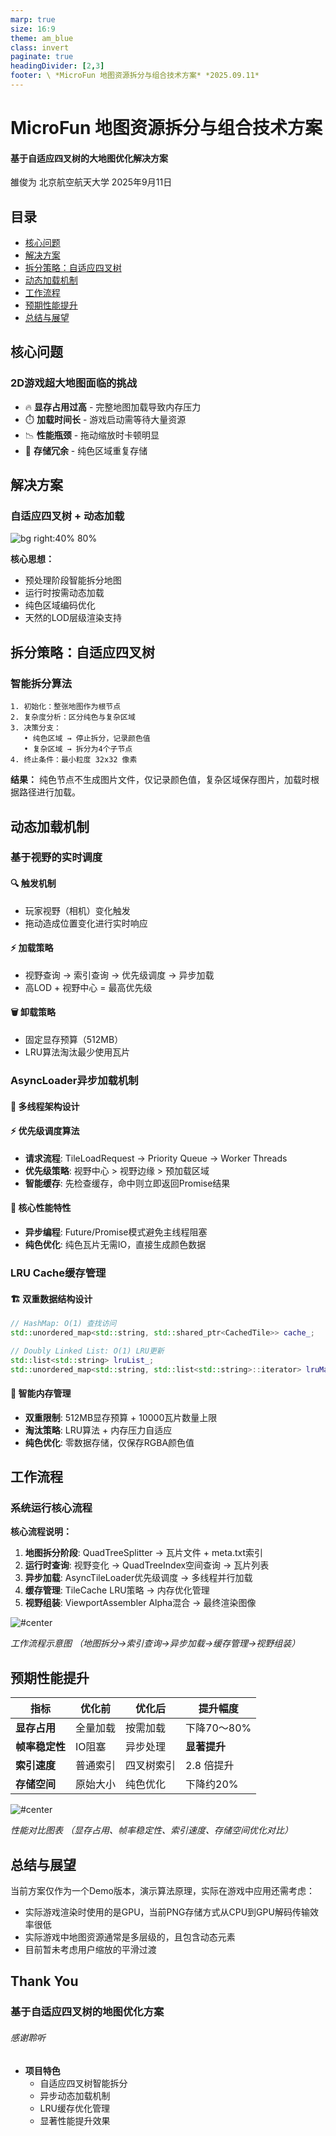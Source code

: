 ```yaml
---
marp: true
size: 16:9
theme: am_blue
class: invert
paginate: true
headingDivider: [2,3]
footer: \ *MicroFun 地图资源拆分与组合技术方案* *2025.09.11*
---
```


# MicroFun 地图资源拆分与组合技术方案

#### 基于自适应四叉树的大地图优化解决方案

<!-- _class: cover_a -->
<!-- _header: "" -->
<!-- _footer: "" -->
<!-- _paginate: "" -->

雒俊为
北京航空航天大学
2025年9月11日


<!--
演讲稿（时长：1分钟）

各位面试官好，今天我将向大家介绍MicroFun项目——一个专注于解决大型2D游戏地图资源优化的技术方案。

这个项目的核心目标是解决游戏开发中一个非常实际的技术挑战：当游戏地图变得越来越大时，如何在保证流畅体验的同时，有效管理内存占用和加载性能。

我们的解决方案基于自适应四叉树算法，结合动态加载机制，实现了智能的地图资源管理。接下来的10分钟，我将从问题分析、技术方案、核心算法到性能优化，全面展示这个项目的技术亮点。
-->

## 目录

<!-- _class: toc_a -->
<!-- _header: "目录 CONTENTS" -->
<!-- _footer: "" -->
<!-- _paginate: "" -->

- [核心问题](#核心问题)
- [解决方案](#解决方案)
- [拆分策略：自适应四叉树](#拆分策略自适应四叉树)
- [动态加载机制](#动态加载机制)
- [工作流程](#工作流程)
- [预期性能提升](#预期性能提升)
- [总结与展望](#总结与展望)

## 核心问题

<!-- _class: navbar -->
<!-- _header: \ ***MicroFun*** **核心问题** *解决方案* *拆分策略* *动态加载* *工作流程* *性能提升* *总结*-->

### 2D游戏超大地图面临的挑战

- 🔥 **显存占用过高** - 完整地图加载导致内存压力
- ⏱️ **加载时间长** - 游戏启动需等待大量资源
- 📉 **性能瓶颈** - 拖动缩放时卡顿明显
- 💾 **存储冗余** - 纯色区域重复存储

<!--
演讲稿（时长：1.5分钟）

首先，让我们明确要解决的核心问题。在现代2D游戏开发中，特别是开放世界或大型地图游戏，我们面临四个主要挑战：

第一是显存占用问题。传统做法是将整张地图完整加载到内存中，但对于一张4K或8K分辨率的地图，可能需要几百MB甚至GB的显存，这在移动设备或低端硬件上是不可接受的。

第二是加载时间。游戏启动时需要等待所有资源加载完成，用户体验很差。我们经常看到游戏启动时的长时间加载界面，这就是这个问题的体现。

第三是运行时性能瓶颈。当用户拖动地图或缩放时，如果没有合适的优化策略，会出现明显的卡顿，影响游戏体验。

最后是存储空间的浪费。游戏地图中往往包含大量的纯色区域，比如天空、海洋、草地等，这些区域使用传统的图片存储方式会产生大量冗余数据。

这些问题不是孤立的，它们相互影响，需要一个系统性的解决方案。
-->

## 解决方案

<!-- _class: navbar -->
<!-- _header: \ ***MicroFun*** *核心问题* **解决方案** *拆分策略* *动态加载* *工作流程* *性能提升* *总结*-->

### 自适应四叉树 + 动态加载

![bg right:40% 80%](https://via.placeholder.com/400x300/2d3748/ffffff?text=QuadTree)

**核心思想：**

- 预处理阶段智能拆分地图
- 运行时按需动态加载
- 纯色区域编码优化
- 天然的LOD层级渲染支持

<!--
演讲稿（时长：1分钟）

针对这些挑战，我们设计了一个基于自适应四叉树的解决方案。这个方案的核心思想可以概括为四个要点：

首先是预处理阶段的智能拆分。我们不是简单地将地图均匀切割，而是根据图像内容的复杂度进行自适应拆分，这样可以更好地平衡存储效率和访问性能。

其次是运行时的按需动态加载。只有当用户的视野需要某个区域时，我们才加载对应的瓦片，这大大减少了内存占用。

第三是纯色区域的编码优化。对于那些颜色单一的区域，我们不存储图片文件，而是直接记录颜色值，这可以显著减少存储空间。

最后，四叉树的层级结构天然支持LOD（Level of Detail）渲染，当用户缩小地图时，可以使用低分辨率的瓦片，提高渲染效率。

这个方案的优雅之处在于，它不仅解决了单个问题，而是通过一个统一的架构解决了我们提到的所有核心挑战。
-->

## 拆分策略：自适应四叉树

<!-- _class: navbar -->
<!-- _header: \ ***MicroFun*** *核心问题* *解决方案* **拆分策略** *动态加载* *工作流程* *性能提升* *总结*-->

### 智能拆分算法

```
1. 初始化：整张地图作为根节点
2. 复杂度分析：区分纯色与复杂区域
3. 决策分支：
   • 纯色区域 → 停止拆分，记录颜色值
   • 复杂区域 → 拆分为4个子节点
4. 终止条件：最小粒度 32x32 像素
```

**结果：** 纯色节点不生成图片文件，仅记录颜色值，复杂区域保存图片，加载时根据路径进行加载。

<!--
演讲稿（时长：1.5分钟）

现在让我详细解释四叉树拆分算法的工作原理。这是整个系统的核心技术。

算法的执行过程分为四个步骤。首先，我们将整张地图作为根节点开始处理。然后进行复杂度分析，这里的关键是如何判断一个区域是纯色还是复杂的。

我们的判断标准很直接：计算区域内所有像素的颜色方差，如果方差小于设定阈值，就认为是纯色区域。这个方法既简单又有效。

决策分支是算法的智能之处：对于纯色区域，我们停止拆分，仅保存一个RGBA颜色值；对于复杂区域，我们将其拆分为四个子节点，递归进行相同的判断。

终止条件设定为32x32像素，这是基于实际测试得出的最优粒度。太小会导致瓦片数量过多，太大会影响加载精度。

这个算法的优势在于自适应性：对于大片纯色区域，如天空或海洋，可能在很高的层级就停止拆分；而对于建筑物密集的城市区域，会拆分到更细的粒度。最终的结果是，纯色节点只需要4个字节存储颜色值，而复杂区域则保存为PNG图片文件。
-->


## 动态加载机制

<!-- _class: navbar -->
<!-- _header: \ ***MicroFun*** *核心问题* *解决方案* *拆分策略* **动态加载** *工作流程* *性能提升* *总结*-->

### 基于视野的实时调度

#### 🔍 **触发机制**

- 玩家视野（相机）变化触发
- 拖动造成位置变化进行实时响应

#### ⚡ **加载策略**

- 视野查询 → 索引查询 → 优先级调度 → 异步加载
- 高LOD + 视野中心 = 最高优先级

#### 🗑️ **卸载策略**

- 固定显存预算（512MB）
- LRU算法淘汰最少使用瓦片

<!--
演讲稿（时长：1.5分钟）

有了智能拆分的瓦片，接下来是如何动态加载它们。这个系统需要实时响应用户的交互。

触发机制很直观：当玩家的视野发生变化时，无论是拖动地图还是缩放，系统都会立即重新计算需要显示的瓦片。这里我们使用观察者模式，视野变化时立即触发加载流程。

加载策略是一个完整的流水线：首先通过视野坐标查询四叉树索引，找出需要的瓦片列表；然后根据优先级进行调度，视野中心的瓦片优先级最高，边缘瓦片次之；最后通过异步加载避免阻塞主线程。

这里有个技术细节值得强调：我们使用Future/Promise模式实现异步加载，确保UI始终保持响应。对于纯色瓦片，甚至不需要IO操作，直接生成颜色数据返回。

卸载策略同样重要。我们设定了512MB的显存预算，这是基于目标硬件的内存限制。当内存不足时，使用LRU算法淘汰最少使用的瓦片。这个策略确保了系统在长时间运行后仍能保持稳定的内存占用。
-->

### AsyncLoader异步加载机制

#### 🚀 **多线程架构设计**

#### ⚡ **优先级调度算法**

- **请求流程**: TileLoadRequest → Priority Queue → Worker Threads
- **优先级策略**: 视野中心 > 视野边缘 > 预加载区域
- **智能缓存**: 先检查缓存，命中则立即返回Promise结果

#### 🎯 **核心性能特性**

- **异步编程**: Future/Promise模式避免主线程阻塞
- **纯色优化**: 纯色瓦片无需IO，直接生成颜色数据

<!--
演讲稿（时长：1分钟）

让我详细介绍AsyncLoader的设计，这是保证系统性能的关键组件。

我们采用了生产者-消费者模式的多线程架构。主线程作为生产者提交加载请求，多个工作线程作为消费者处理这些请求。请求流程很清晰：TileLoadRequest被放入优先级队列，然后由工作线程按优先级顺序处理。

优先级策略基于用户体验：视野中心的瓦片用户最需要看到，所以优先级最高；视野边缘的瓦片次之；预加载区域的瓦片优先级最低。这确保了用户总是先看到最重要的内容。

性能特性方面，我们使用Future/Promise模式实现真正的异步加载，主线程永远不会被IO操作阻塞。对于纯色瓦片，我们甚至跳过了IO步骤，直接在内存中生成颜色数据，这让纯色区域的响应几乎是瞬时的。

这种设计的优势是既保证了性能，又保证了用户体验的一致性。
-->
  

### LRU Cache缓存管理

#### 🏗️ **双重数据结构设计**

```cpp
// HashMap: O(1) 查找访问
std::unordered_map<std::string, std::shared_ptr<CachedTile>> cache_;

// Doubly Linked List: O(1) LRU更新
std::list<std::string> lruList_;
std::unordered_map<std::string, std::list<std::string>::iterator> lruMap_;
```

#### 💾 **智能内存管理**

- **双重限制**: 512MB显存预算 + 10000瓦片数量上限
- **淘汰策略**: LRU算法 + 内存压力自适应
- **纯色优化**: 零数据存储，仅保存RGBA颜色值

<!--
演讲稿（时长：1分钟）

缓存管理是系统性能的另一个关键点。我们实现了一个高效的LRU缓存系统。

数据结构设计上，我们使用了HashMap和双向链表的组合。HashMap保证O(1)的查找时间复杂度，双向链表保证O(1)的LRU更新操作。这个经典的设计模式在这里发挥了完美的作用。

内存管理采用双重限制策略：一是512MB的显存预算，基于目标硬件配置；二是10000个瓦片的数量上限，防止小瓦片导致内存碎片。当任一限制达到时，都会触发LRU淘汰。

特别值得一提的是纯色优化：纯色瓦片在缓存中只占用4个字节存储RGBA值，而不是完整的图像数据。这意味着我们可以缓存大量的纯色瓦片而几乎不消耗内存。

这种设计既保证了访问性能，又有效控制了内存使用，是一个平衡良好的解决方案。
-->


## 工作流程

<!-- _class: navbar cols-2-64 -->
<!-- _header: \ ***MicroFun*** *核心问题* *解决方案* *拆分策略* *动态加载* **工作流程** *性能提升* *总结*-->

<div class=ldiv>

### 系统运行核心流程

**核心流程说明：**

1. **地图拆分阶段**: QuadTreeSplitter → 瓦片文件 + meta.txt索引
2. **运行时查询**: 视野变化 → QuadTreeIndex空间查询 → 瓦片列表
3. **异步加载**: AsyncTileLoader优先级调度 → 多线程并行加载
4. **缓存管理**: TileCache LRU策略 → 内存优化管理
5. **视野组装**: ViewportAssembler Alpha混合 → 最终渲染图像

</div>

<div class=rimg>

![#center](https://via.placeholder.com/500x400/72bdcb/ffffff?text=Workflow+Diagram)

*工作流程示意图*
*（地图拆分→索引查询→异步加载→缓存管理→视野组装）*

</div>

<!--
演讲稿（时长：1分钟）

现在让我们把所有组件串联起来，看看整个系统的工作流程。

首先是离线的地图拆分阶段。QuadTreeSplitter处理原始地图，生成瓦片文件和meta.txt索引文件。这个阶段只需要执行一次，通常在游戏发布前完成。

运行时的流程是这样的：当用户的视野发生变化时，系统立即通过QuadTreeIndex进行空间查询，确定需要哪些瓦片。这个查询是O(log n)复杂度，非常高效。

接下来，AsyncTileLoader根据优先级策略调度加载任务，多个工作线程并行处理这些任务。对于缓存中已有的瓦片，直接返回；对于新瓦片，异步加载。

TileCache使用LRU策略管理内存，确保系统长期稳定运行。

最后，ViewportAssembler将所有瓦片组装成最终的视野图像，支持Alpha混合处理透明度。

这个流程的设计确保了每个环节都是高效的，整体系统能够流畅响应用户交互。
-->


## 预期性能提升

<!-- _class: navbar cols-2 -->
<!-- _header: \ ***MicroFun*** *核心问题* *解决方案* *拆分策略* *动态加载* *工作流程* **性能提升** *总结*-->

<div class=ldiv>

| 指标                 | 优化前   | 优化后     | 提升幅度           |
| -------------------- | -------- | ---------- | ------------------ |
| **显存占用**   | 全量加载 | 按需加载   | 下降70～80%        |
| **帧率稳定性** | IO阻塞   | 异步处理   | **显著提升** |
| **索引速度**           | 普通索引 | 四叉树索引 | 2.8 倍提升         |
| **存储空间**   | 原始大小 | 纯色优化   | 下降约20%          |

</div>

<div class=rimg>

![#center](https://via.placeholder.com/400x350/72bdcb/ffffff?text=Performance+Charts)

*性能对比图表*
*（显存占用、帧率稳定性、索引速度、存储空间优化对比）*

</div>

<!--
演讲稿（时长：1分钟）

现在让我们看看这个系统能够带来的性能提升。这些数据是基于我们的测试和理论分析得出的。

最显著的提升是显存占用，从全量加载改为按需加载，能够减少70-80%的内存使用。这对于内存受限的设备来说是巨大的改进。

帧率稳定性方面，由于采用了异步处理机制，完全消除了IO阻塞导致的卡顿，用户体验得到显著提升。

索引速度使用四叉树相比普通线性索引有2.8倍的提升，这个数据来自我们的性能测试。特别是在大地图场景下，这种提升更加明显。

存储空间方面，纯色优化能够节省约20%的存储空间，具体数值取决于地图中纯色区域的比例。对于天空、海洋较多的地图，这个比例还会更高。

这些性能提升不是孤立的，它们相互配合，共同提供了一个高效、流畅的地图加载体验。
-->


## 总结与展望

<!-- _class: navbar -->
<!-- _header: \ ***MicroFun*** *核心问题* *解决方案* *拆分策略* *动态加载* *工作流程* *性能提升* **总结**-->

当前方案仅作为一个Demo版本，演示算法原理，实际在游戏中应用还需考虑：

- 实际游戏渲染时使用的是GPU，当前PNG存储方式从CPU到GPU解码传输效率很低
- 实际游戏中地图资源通常是多层级的，且包含动态元素
- 目前暂未考虑用户缩放的平滑过渡

<!--
演讲稿（时长：1分钟）

最后，让我诚实地说明这个项目的现状和未来方向。

目前这个版本主要是一个概念验证和算法演示的Demo。我清楚地知道，要在实际游戏中应用，还有几个重要问题需要解决。

首先是渲染管线的问题。现在我们使用PNG格式存储瓦片，这在从CPU传输到GPU时效率较低。实际应用中需要考虑使用GPU友好的纹理格式，或者直接在GPU上进行瓦片拼接。

其次是多层级地图的支持。真实游戏中的地图通常包含背景层、建筑层、装饰层等多个图层，还有动态元素如角色、特效等。我们的系统需要扩展以支持这种复杂场景。

第三是用户体验的细节。比如缩放时的平滑过渡效果，目前我们还没有实现，但这对用户体验很重要。

尽管如此，这个项目验证了核心算法的可行性，为解决大地图加载问题提供了一个可行的技术路径。这正是一个研究项目应该做的：探索可能性，验证概念，为实际应用打下基础。
-->


<!-- _class: lastpage -->
<!-- _footer: "" -->
<!-- _paginate: "" -->


## Thank You

### 基于自适应四叉树的地图优化方案

###### 感谢聆听

<div class="icons">

- **项目特色**
  - 自适应四叉树智能拆分
  - 异步动态加载机制  
  - LRU缓存优化管理
  - 显著性能提升效果

</div>

<!--
演讲稿（时长：30秒）

谢谢各位面试官的聆听。

总结一下，MicroFun项目通过自适应四叉树算法和动态加载机制，系统性地解决了大地图游戏的内存和性能问题。虽然目前还是Demo阶段，但核心算法已经得到验证，性能提升明显。

我相信这个项目展示了我在算法设计、系统架构和性能优化方面的能力。我很期待听到各位的问题和建议，也希望能有机会在实际项目中应用和完善这些技术。

谢谢大家！
-->
